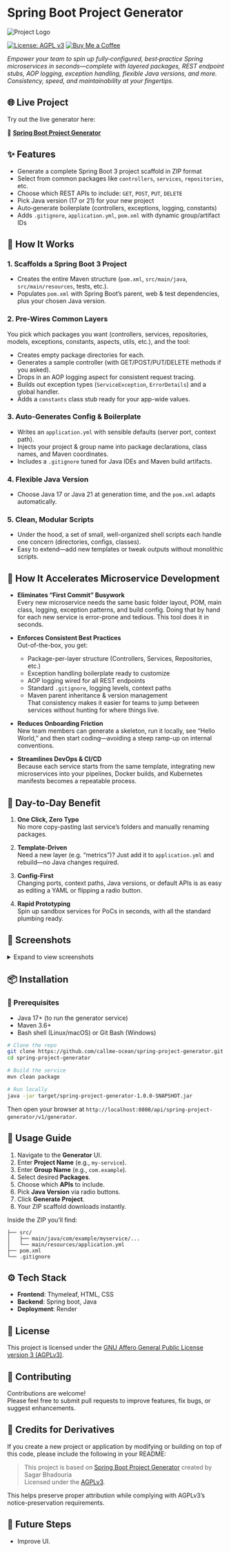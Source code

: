 # Spring Boot Project Generator

![Project Logo](https://raw.githubusercontent.com/callme-ocean/callme-ocean/main/projectScreenshots/springBootProjectGenerator/springBootProjectGenerator_img1.png)

[![License: AGPL v3](https://img.shields.io/badge/License-AGPL--v3-blue.svg?style=for-the-badge&logoSize=auto)](https://www.gnu.org/licenses/agpl-3.0.html)
[![Buy Me a Coffee](https://img.shields.io/badge/buy_me_a_coffee-fd6744?logo=buy-me-a-coffee&logoColor=white&style=for-the-badge&logoSize=auto)](https://buymeacoffee.com/sagarb)


_Empower your team to spin up fully‑configured, best‑practice Spring microservices in seconds—complete with layered packages, REST endpoint stubs, AOP logging, exception handling, flexible Java versions, and more. Consistency, speed, and maintainability at your fingertips._


## 🌐 Live Project

Try out the live generator here:

🔗 **[Spring Boot Project Generator](https://spring-boot-project-generator.oceanbytes.in/api/spring-project-generator/v1/generator)**


## ✨ Features

- Generate a complete Spring Boot 3 project scaffold in ZIP format
- Select from common packages like `controllers`, `services`, `repositories`, etc.
- Choose which REST APIs to include: `GET`, `POST`, `PUT`, `DELETE`
- Pick Java version (17 or 21) for your new project
- Auto‑generate boilerplate (controllers, exceptions, logging, constants)
- Adds `.gitignore`, `application.yml`, `pom.xml` with dynamic group/artifact IDs


## 🧠 How It Works

### 1. Scaffolds a Spring Boot 3 Project

- Creates the entire Maven structure (`pom.xml`, `src/main/java`, `src/main/resources`, tests, etc.).
- Populates `pom.xml` with Spring Boot’s parent, web & test dependencies, plus your chosen Java version.

### 2. Pre-Wires Common Layers

You pick which packages you want (controllers, services, repositories, models, exceptions, constants, aspects, utils,
etc.), and the tool:

- Creates empty package directories for each.
- Generates a sample controller (with GET/POST/PUT/DELETE methods if you asked).
- Drops in an AOP logging aspect for consistent request tracing.
- Builds out exception types (`ServiceException`, `ErrorDetails`) and a global handler.
- Adds a `constants` class stub ready for your app-wide values.

### 3. Auto-Generates Config & Boilerplate

- Writes an `application.yml` with sensible defaults (server port, context path).
- Injects your project & group name into package declarations, class names, and Maven coordinates.
- Includes a `.gitignore` tuned for Java IDEs and Maven build artifacts.

### 4. Flexible Java Version

- Choose Java 17 or Java 21 at generation time, and the `pom.xml` adapts automatically.

### 5. Clean, Modular Scripts

- Under the hood, a set of small, well-organized shell scripts each handle one concern (directories, configs, classes).
- Easy to extend—add new templates or tweak outputs without monolithic scripts.


## 🚀 How It Accelerates Microservice Development

- **Eliminates “First Commit” Busywork**
  </br>Every new microservice needs the same basic folder layout, POM, main class, logging, exception patterns, and
  build config. Doing that by hand for each new service is error-prone and tedious. This tool does it in seconds.

- **Enforces Consistent Best Practices**
  </br>Out-of-the-box, you get:
    - Package-per-layer structure (Controllers, Services, Repositories, etc.)
    - Exception handling boilerplate ready to customize
    - AOP logging wired for all REST endpoints
    - Standard `.gitignore`, logging levels, context paths
    - Maven parent inheritance & version management
      </br>That consistency makes it easier for teams to jump between services without hunting for where things live.

- **Reduces Onboarding Friction**
  </br>New team members can generate a skeleton, run it locally, see “Hello World,” and then start coding—avoiding a
  steep ramp-up on internal conventions.

- **Streamlines DevOps & CI/CD**
  </br>Because each service starts from the same template, integrating new microservices into your pipelines, Docker
  builds, and Kubernetes manifests becomes a repeatable process.


## 🎯 Day-to-Day Benefit

1. **One Click, Zero Typo**
   </br>No more copy-pasting last service’s folders and manually renaming packages.

2. **Template-Driven**
   </br>Need a new layer (e.g. “metrics”)? Just add it to `application.yml` and rebuild—no Java changes required.

3. **Config-First**
   </br>Changing ports, context paths, Java versions, or default APIs is as easy as editing a YAML or flipping a radio
   button.

4. **Rapid Prototyping**
   </br>Spin up sandbox services for PoCs in seconds, with all the standard plumbing ready.


## 📸 Screenshots

<details>
<summary>Expand to view screenshots</summary>

|                     Home Page                      |
|:--------------------------------------------------:|
|      ![Home Page](https://raw.githubusercontent.com/callme-ocean/callme-ocean/main/projectScreenshots/springBootProjectGenerator/springBootProjectGenerator_img1.png)       | 


</details>


## 📦 Installation

### 🔧 Prerequisites

- Java 17+ (to run the generator service)
- Maven 3.6+
- Bash shell (Linux/macOS) or Git Bash (Windows)

```bash
# Clone the repo
git clone https://github.com/callme-ocean/spring-project-generator.git
cd spring-project-generator

# Build the service
mvn clean package

# Run locally
java -jar target/spring-project-generator-1.0.0-SNAPSHOT.jar
```

Then open your browser at `http://localhost:8080/api/spring-project-generator/v1/generator`.


## 🧪 Usage Guide

1. Navigate to the **Generator** UI.
2. Enter **Project Name** (e.g., `my-service`).
3. Enter **Group Name** (e.g., `com.example`).
4. Select desired **Packages**.
5. Choose which **APIs** to include.
6. Pick **Java Version** via radio buttons.
7. Click **Generate Project**.
8. Your ZIP scaffold downloads instantly.

Inside the ZIP you’ll find:

```
├── src/
│   ├── main/java/com/example/myservice/...
│   └── main/resources/application.yml
├── pom.xml
└── .gitignore
```


## ⚙️ Tech Stack

- **Frontend**: Thymeleaf, HTML, CSS
- **Backend**: Spring boot, Java
- **Deployment**: Render

## 📄 License

This project is licensed under the [GNU Affero General Public License version 3 (AGPLv3)](https://www.gnu.org/licenses/agpl-3.0.html).


## 🤝 Contributing

Contributions are welcome! </br>
Please feel free to submit pull requests to improve features, fix bugs, or suggest enhancements.

## 📜 Credits for Derivatives

If you create a new project or application by modifying or building on top of this code, please include the following in your README:

> This project is based on [Spring Boot Project Generator](https://github.com/your-username/your-repo-name) created by Sagar Bhadouria </br>
> Licensed under the [AGPLv3](https://www.gnu.org/licenses/agpl-3.0.html).

This helps preserve proper attribution while complying with AGPLv3’s notice-preservation requirements.

## 🤔 Future Steps

- Improve UI.